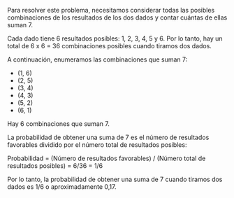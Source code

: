 Para resolver este problema, necesitamos considerar todas las posibles combinaciones de los resultados de los dos dados y contar cuántas de ellas suman 7.

Cada dado tiene 6 resultados posibles: 1, 2, 3, 4, 5 y 6. Por lo tanto, hay un total de 6 x 6 = 36 combinaciones posibles cuando tiramos dos dados.

A continuación, enumeramos las combinaciones que suman 7:

* (1, 6)
* (2, 5)
* (3, 4)
* (4, 3)
* (5, 2)
* (6, 1)

Hay 6 combinaciones que suman 7.

La probabilidad de obtener una suma de 7 es el número de resultados favorables dividido por el número total de resultados posibles:

Probabilidad = (Número de resultados favorables) / (Número total de resultados posibles)
= 6/36
= 1/6

Por lo tanto, la probabilidad de obtener una suma de 7 cuando tiramos dos dados es 1/6 o aproximadamente 0,17.

